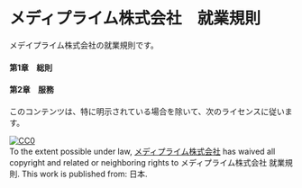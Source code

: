 # メディプライム株式会社　就業規則
メデイプライム株式会社の就業規則です。

#### 第1章　総則
#### 第2章　服務
このコンテンツは、特に明示されている場合を除いて、次のライセンスに従います。

<p xmlns:dct="http://purl.org/dc/terms/" xmlns:vcard="http://www.w3.org/2001/vcard-rdf/3.0#">
  <a rel="license"
     href="http://creativecommons.org/publicdomain/zero/1.0/">
    <img src="http://i.creativecommons.org/p/zero/1.0/88x31.png" style="border-style: none;" alt="CC0" />
  </a>
  <br />
  To the extent possible under law,
  <a rel="dct:publisher"
     href="http://mediprime.co.jp/">
    <span property="dct:title">メディプライム株式会社</span></a>
  has waived all copyright and related or neighboring rights to
  <span property="dct:title">メディプライム株式会社 就業規則</span>.
This work is published from:
<span property="vcard:Country" datatype="dct:ISO3166"
      content="JP" about="http://mediprime.co.jp/">
  日本</span>.
</p>
